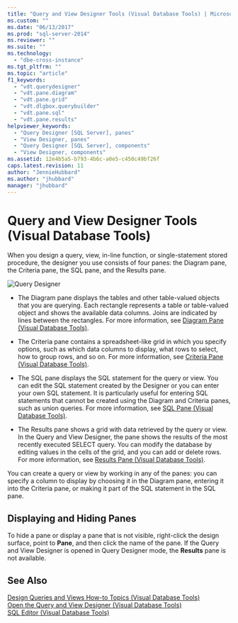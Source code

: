 ```yaml
---
title: "Query and View Designer Tools (Visual Database Tools) | Microsoft Docs"
ms.custom: ""
ms.date: "06/13/2017"
ms.prod: "sql-server-2014"
ms.reviewer: ""
ms.suite: ""
ms.technology: 
  - "dbe-cross-instance"
ms.tgt_pltfrm: ""
ms.topic: "article"
f1_keywords: 
  - "vdt.querydesigner"
  - "vdt.pane.diagram"
  - "vdt.pane.grid"
  - "vdt.dlgbox.querybuilder"
  - "vdt.pane.sql"
  - "vdt.pane.results"
helpviewer_keywords: 
  - "Query Designer [SQL Server], panes"
  - "View Designer, panes"
  - "Query Designer [SQL Server], components"
  - "View Designer, components"
ms.assetid: 12e4b5a5-b793-4b6c-a0e5-c450c49bf26f
caps.latest.revision: 11
author: "JennieHubbard"
ms.author: "jhubbard"
manager: "jhubbard"
---
```

# Query and View Designer Tools (Visual Database Tools)
  When you design a query, view, in-line function, or single-statement stored procedure, the designer you use consists of four panes: the Diagram pane, the Criteria pane, the SQL pane, and the Results pane.  
  
 ![Query Designer](../../../database-engine/media/vs-queryviewdsgpanes.gif "Query Designer")  
  
-   The Diagram pane displays the tables and other table-valued objects that you are querying. Each rectangle represents a table or table-valued object and shows the available data columns. Joins are indicated by lines between the rectangles. For more information, see [Diagram Pane &#40;Visual Database Tools&#41;](visual-database-tools.md).  
  
-   The Criteria pane contains a spreadsheet-like grid in which you specify options, such as which data columns to display, what rows to select, how to group rows, and so on. For more information, see [Criteria Pane &#40;Visual Database Tools&#41;](criteria-pane-visual-database-tools.md).  
  
-   The SQL pane displays the SQL statement for the query or view. You can edit the SQL statement created by the Designer or you can enter your own SQL statement. It is particularly useful for entering SQL statements that cannot be created using the Diagram and Criteria panes, such as union queries. For more information, see [SQL Pane &#40;Visual Database Tools&#41;](sql-pane-visual-database-tools.md).  
  
-   The Results pane shows a grid with data retrieved by the query or view. In the Query and View Designer, the pane shows the results of the most recently executed SELECT query. You can modify the database by editing values in the cells of the grid, and you can add or delete rows. For more information, see [Results Pane &#40;Visual Database Tools&#41;](results-pane-visual-database-tools.md).  
  
 You can create a query or view by working in any of the panes: you can specify a column to display by choosing it in the Diagram pane, entering it into the Criteria pane, or making it part of the SQL statement in the SQL pane.  
  
## Displaying and Hiding Panes  
 To hide a pane or display a pane that is not visible, right-click the design surface, point to **Pane**, and then click the name of the pane. If the Query and View Designer is opened in Query Designer mode, the **Results** pane is not available.  
  
## See Also  
 [Design Queries and Views How-to Topics &#40;Visual Database Tools&#41;](design-queries-and-views-how-to-topics-visual-database-tools.md)   
 [Open the Query and View Designer &#40;Visual Database Tools&#41;](open-the-query-and-view-designer-visual-database-tools.md)   
 [SQL Editor &#40;Visual Database Tools&#41;](sql-editor-visual-database-tools.md)  
  
  